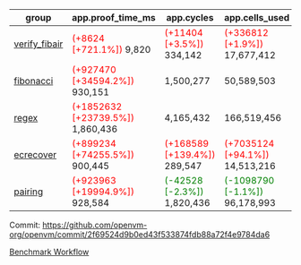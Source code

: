 | group | app.proof_time_ms | app.cycles | app.cells_used | leaf.proof_time_ms | leaf.cycles | leaf.cells_used |
| -- | -- | -- | -- | -- | -- | -- |
| [verify_fibair](https://github.com/openvm-org/openvm/blob/benchmark-results/benchmarks-pr/1734/verify_fibair-2f69524d9b0ed43f533874fdb88a72f4e9784da6.md) |<span style='color: red'>(+8624 [+721.1%])</span> 9,820 | <span style='color: red'>(+11404 [+3.5%])</span> 334,142 | <span style='color: red'>(+336812 [+1.9%])</span> 17,677,412 |- | - | - |
| [fibonacci](https://github.com/openvm-org/openvm/blob/benchmark-results/benchmarks-pr/1734/fibonacci-2f69524d9b0ed43f533874fdb88a72f4e9784da6.md) |<span style='color: red'>(+927470 [+34594.2%])</span> 930,151 |  1,500,277 |  50,589,503 |- | - | - |
| [regex](https://github.com/openvm-org/openvm/blob/benchmark-results/benchmarks-pr/1734/regex-2f69524d9b0ed43f533874fdb88a72f4e9784da6.md) |<span style='color: red'>(+1852632 [+23739.5%])</span> 1,860,436 |  4,165,432 |  166,519,456 |- | - | - |
| [ecrecover](https://github.com/openvm-org/openvm/blob/benchmark-results/benchmarks-pr/1734/ecrecover-2f69524d9b0ed43f533874fdb88a72f4e9784da6.md) |<span style='color: red'>(+899234 [+74255.5%])</span> 900,445 | <span style='color: red'>(+168589 [+139.4%])</span> 289,547 | <span style='color: red'>(+7035124 [+94.1%])</span> 14,513,216 |- | - | - |
| [pairing](https://github.com/openvm-org/openvm/blob/benchmark-results/benchmarks-pr/1734/pairing-2f69524d9b0ed43f533874fdb88a72f4e9784da6.md) |<span style='color: red'>(+923963 [+19994.9%])</span> 928,584 | <span style='color: green'>(-42528 [-2.3%])</span> 1,820,436 | <span style='color: green'>(-1098790 [-1.1%])</span> 96,178,993 |- | - | - |


Commit: https://github.com/openvm-org/openvm/commit/2f69524d9b0ed43f533874fdb88a72f4e9784da6

[Benchmark Workflow](https://github.com/openvm-org/openvm/actions/runs/15617826900)
